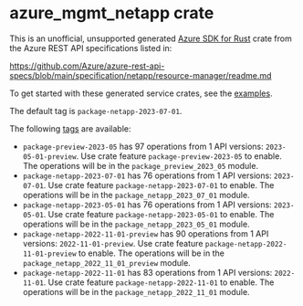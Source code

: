 # azure_mgmt_netapp crate

This is an unofficial, unsupported generated [Azure SDK for Rust](https://github.com/Azure/azure-sdk-for-rust/tree/legacy) crate from the Azure REST API specifications listed in:

https://github.com/Azure/azure-rest-api-specs/blob/main/specification/netapp/resource-manager/readme.md

To get started with these generated service crates, see the [examples](https://github.com/Azure/azure-sdk-for-rust/blob/legacy/services/README.md#examples).

The default tag is `package-netapp-2023-07-01`.

The following [tags](https://github.com/Azure/azure-sdk-for-rust/blob/legacy/services/tags.md) are available:

- `package-preview-2023-05` has 97 operations from 1 API versions: `2023-05-01-preview`. Use crate feature `package-preview-2023-05` to enable. The operations will be in the `package_preview_2023_05` module.
- `package-netapp-2023-07-01` has 76 operations from 1 API versions: `2023-07-01`. Use crate feature `package-netapp-2023-07-01` to enable. The operations will be in the `package_netapp_2023_07_01` module.
- `package-netapp-2023-05-01` has 76 operations from 1 API versions: `2023-05-01`. Use crate feature `package-netapp-2023-05-01` to enable. The operations will be in the `package_netapp_2023_05_01` module.
- `package-netapp-2022-11-01-preview` has 90 operations from 1 API versions: `2022-11-01-preview`. Use crate feature `package-netapp-2022-11-01-preview` to enable. The operations will be in the `package_netapp_2022_11_01_preview` module.
- `package-netapp-2022-11-01` has 83 operations from 1 API versions: `2022-11-01`. Use crate feature `package-netapp-2022-11-01` to enable. The operations will be in the `package_netapp_2022_11_01` module.